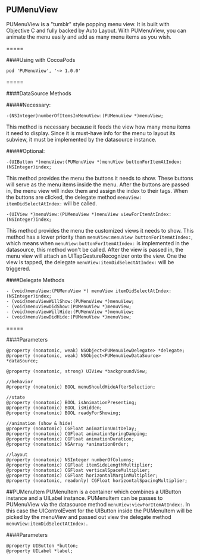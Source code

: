 ## PUMenuView
PUMenuView is a "tumblr" style popping menu view. It is built with Objective C and fully backed by Auto Layout. With PUMenuView, you can animate the menu easily and add as many menu items as you wish.

=====

####Using with CocoaPods

`pod 'PUMenuView', '~> 1.0.0'`

=====

####DataSource Methods


#####Necessary:
```objc
-(NSInteger)numberOfItemsInMenuView:(PUMenuView *)menuView;
```
This method is necessary because it feeds the view how many menu items it need to display. Since it is must-have info for the menu to layout its subview, it must be implemented by the datasource instance.

#####Optional:
```objc
-(UIButton *)menuView:(PUMenuView *)menuView buttonForItemAtIndex:(NSInteger)index;
```

This method provides the menu the buttons it needs to show. These buttons will serve as the menu items inside the menu. After the buttons are passed in, the menu view will index them and assign the index to their tags. When the buttons are clicked, the delegate method `menuView: itemDidSelectAtIndex:` will be called.

```objc
-(UIView *)menuView:(PUMenuView *)menuView viewForItemAtIndex:(NSInteger)index;
```

This method provides the menu the customized views it needs to show. This method has a lower priority than `menuView:menuView buttonForItemAtIndex:`, which means when `menuView:buttonForItemAtIndex:` is implemented in the datasource, this method won't be called. After the view is passed in, the menu view will attach an UITapGestureRecognizer onto the view. One the view is tapped, the delegate `menuView:itemDidSelectAtIndex:` will be triggered.


####Delegate Methods

```objc
- (void)menuView:(PUMenuView *) menuView itemDidSelectAtIndex:(NSInteger)index;
- (void)menuViewWillShow:(PUMenuView *)menuView;
- (void)menuViewDidShow:(PUMenuView *)menuView;
- (void)menuViewWillHide:(PUMenuView *)menuView;
- (void)menuViewDidHide:(PUMenuView *)menuView;
```

=====

####Parameters
```objc
@property (nonatomic, weak) NSObject<PUMenuViewDelegate> *delegate;
@property (nonatomic, weak) NSObject<PUMenuViewDataSource> *dataSource;

@property (nonatomic, strong) UIView *backgroundView;

//behavior
@property (nonatomic) BOOL menuShouldHideAfterSelection;

//state
@property (nonatomic) BOOL isAnimationPresenting;
@property (nonatomic) BOOL isHidden;
@property (nonatomic) BOOL readyForShowing;

//animation (show & hide)
@property (nonatomic) CGFloat animationUnitDelay;
@property (nonatomic) CGFloat animationSpringDamping;
@property (nonatomic) CGFloat animationDuration;
@property (nonatomic) NSArray *animationOrder;

//layout
@property (nonatomic) NSInteger numberOfColumns;
@property (nonatomic) CGFloat itemSideLengthMultiplier;
@property (nonatomic) CGFloat verticalSpaceMultiplier;
@property (nonatomic) CGFloat horizontalMarginMultiplier;
@property (nonatomic, readonly) CGFloat horizontalSpacingMultiplier;
```

##PUMenuItem
PUMenuItem is a container which combines a UIButton instance and a UILabel instance. PUMenuItem can be passes to PUMenuView via the datasource method `menuView:viewForItemAtIndex:`. In this case the UIControlEvent for the UIButton inside the PUMenuItem will be picked by the menuView and passed out view the delegate method `menuView:itemDidSelectAtIndex:`.

####Parameters
```objc
@property UIButton *button;
@property UILabel *label;
```
